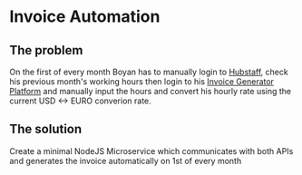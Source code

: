 # Invoice Automation

## The problem
On the first of every month Boyan has to manually login to [Hubstaff](https://app.hubstaff.com/), check his previous month's working hours then login to his [Invoice Generator Platform](https://****.inv.bg/login) and manually input the hours and convert his hourly rate using the current USD <-> EURO converion rate.

## The solution
Create a minimal NodeJS Microservice which communicates with both APIs and generates the invoice automatically on 1st of every month
